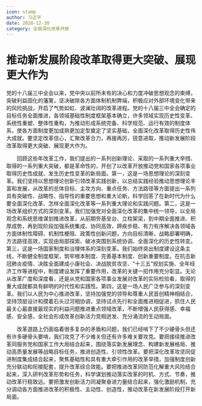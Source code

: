 ```yaml
---
icon: stamp
author: 习近平
date: 2020-12-30
category: 全面深化改革开放
---
```


# 推动新发展阶段改革取得更大突破、展现更大作为

党的十八届三中全会以来，党中央以前所未有的决心和力度冲破思想观念的束缚，突破利益固化的藩篱，坚决破除各方面体制机制弊端，积极应对外部环境变化带来的风险挑战，开启了气势如虹、波澜壮阔的改革进程。党的十八届三中全会确定的目标任务全面推进，各领域基础性制度框架基本确立，许多领域实现历史性变革、系统性重塑、整体性重构，为推动形成系统完备、科学规范、运行有效的制度体系，使各方面制度更加成熟更加定型奠定了坚实基础，全面深化改革取得历史性伟大成就。要坚定改革信心，汇聚改革合力，再接再厉，锐意进取，推动新发展阶段改革取得更大突破、展现更大作为。

　　回顾这些年改革工作，我们提出的一系列创新理论、采取的一系列重大举措、取得的一系列重大突破，都是革命性的，开创了以改革开放推动党和国家各项事业取得历史性成就、发生历史性变革的新局面。第一，这是一场思想理论的深刻变革。我们坚持以思想理论创新引领改革实践创新，以总结实践经验推动思想理论丰富和发展，从改革的总体目标、主攻方向、重点任务、方法路径等方面提出一系列具有突破性、战略性、指导性的重要思想和重大论断，科学回答了在新时代为什么要全面深化改革、怎样全面深化改革等一系列重大理论和实践问题。第二，这是一场改革组织方式的深刻变革。我们加强党对全面深化改革的集中统一领导，以全局观念和系统思维谋划推进改革，从前期夯基垒台、立柱架梁，到中期全面推进、积厚成势，再到现阶段加强系统集成、协同高效，蹄疾步稳、有力有序解决各领域各方面体制性障碍、机制性梗阻、政策性创新问题，方向目标清晰，战略部署明确，方法路径高效，实现由局部探索、破冰突围到系统协调、全面深化的历史性转变。第三，这是一场国家制度和治理体系的深刻变革。我们始终突出制度建设这条主线，不断健全制度框架，筑牢根本制度、完善基本制度、创新重要制度。在抗击新冠肺炎疫情、决胜全面建成小康社会、决战脱贫攻坚、“十三五”规划实施、全年经济工作等进程中，制度建设发挥了重要作用，改革的关键一招作用充分彰显。无论从改革广度和深度看，还是从党和国家各项事业发展对改革的实际检验看，取得的重大成就都具有鲜明的时代性和实践性。第四，这是一场人民广泛参与的深刻变革。我们以人民为中心推进改革，坚持加强党的领导和尊重人民首创精神相结合，坚持顶层设计和摸着石头过河相协调，坚持试点先行和全面推进相促进，抓住人民最关心最直接最现实的利益问题推进重点领域改革，不断增强人民获得感、幸福感、安全感，全社会形成改革创新活力竞相迸发、充分涌流的生动局面。

　　改革道路上仍面临着很多复杂的矛盾和问题，我们已经啃下了不少硬骨头但还有许多硬骨头要啃，我们攻克了不少难关但还有许多难关要攻克。要把接续推进改革同服务党和国家工作大局结合起来，围绕落实新发展理念、构建新发展格局、推动高质量发展等战略目标任务，推进创造性、引领性改革。要把深化改革攻坚同促进制度集成结合起来，聚焦基础性和具有重大牵引作用的改革举措，加强制度创新充分联动和衔接配套，提升改革综合效能。要把推进改革同防范化解重大风险结合起来，深入研判改革形势和任务，科学谋划推动落实改革的时机、方式、节奏，推动改革行稳致远。要把激发创新活力同凝聚奋进力量结合起来，强化激励机制，充分调动各方面推进改革的积极性、主动性、创造性，推动改革在新发展阶段打开新局面。